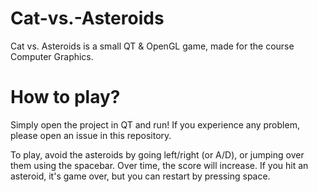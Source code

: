 # Cat-vs.-Asteroids
Cat vs. Asteroids is a small QT & OpenGL game, made for the course Computer Graphics.

# How to play?
Simply open the project in QT and run! If you experience any problem, please open an issue in this repository.

To play, avoid the asteroids by going left/right (or A/D), or jumping over them using the spacebar. Over time, the score will increase. If you hit an asteroid, it's game over, but you can restart by pressing space.
